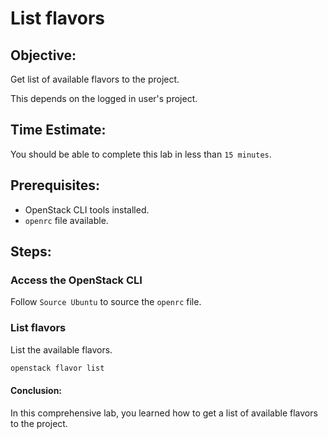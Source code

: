 # List flavors

## Objective:

Get list of available flavors to the project.

This depends on the logged in user's  project.

## Time Estimate:

You should be able to complete this lab in less than `15 minutes`.

## Prerequisites:

- OpenStack CLI tools installed.
- `openrc` file available.

## Steps:

### Access the OpenStack CLI

Follow `Source Ubuntu` to source the `openrc` file.

### List flavors

List the available flavors.

```bash
openstack flavor list
```


#### Conclusion:

In this comprehensive lab, you learned how to get a list of available flavors to the project.